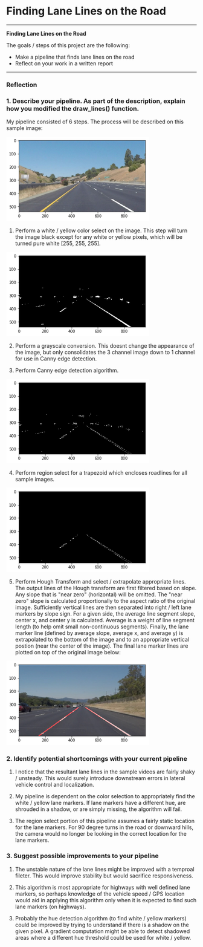 # **Finding Lane Lines on the Road** 

---

**Finding Lane Lines on the Road**

The goals / steps of this project are the following:
* Make a pipeline that finds lane lines on the road
* Reflect on your work in a written report


[//]: # (Image References)

[RawImage]: ./reflection_images/RawImage.png "Raw Image"
[WY_Select]: ./reflection_images/WY_Select.png "White / Yellow Select"
[Canny]: ./reflection_images/Canny.png "Canny"
[Region]: ./reflection_images/Region.png "Region Select"
[Final]: ./reflection_images/Final.png "Final Result"

---

### Reflection

### 1. Describe your pipeline. As part of the description, explain how you modified the draw_lines() function.

My pipeline consisted of 6 steps. The process will be described on this sample image:

![alt text][RawImage]

1. Perform a white / yellow color select on the image. This step will turn the image black except for any white or yellow pixels,
which will be turned pure white [255, 255, 255].

![alt text][WY_Select]

2. Perform a grayscale conversion. This doesnt change the appearance of the image, but only consolidates the 3 channel image
down to 1 channel for use in Canny edge detection.

3. Perform Canny edge detection algorithm.

![alt text][Canny]

4. Perform region select for a trapezoid which encloses roadlines for all sample images.

![alt text][Region]

5. Perform Hough Transform and select / extrapolate appropriate lines. The output lines of the Hough transform are first filtered 
based on slope. Any slope that is "near zero" (horizontal) will be omitted. The "near zero" slope is calculated proportionally to
the aspect ratio of the original image. Sufficiently vertical lines are then separated into right / left lane markers by slope sign.
For a given side, the average line segment slope, center x, and center y is calculated. Average is a weight of line segment length
(to help omit small non-continuous segments). Finally, the lane marker line (defined by average slope, average x, and average y) is
extrapolated to the bottom of the image and to an appropriate vertical postion (near the center of the image). The final lane marker
lines are plotted on top of the original image below:

![alt text][Final]


### 2. Identify potential shortcomings with your current pipeline


1. I notice that the resultant lane lines in the sample videos are fairly shaky / unsteady. This would surely introduce downstream errors in
lateral vehicle control and localization.

2. My pipeline is dependent on the color selection to appropriately find the white / yellow lane markers. If lane markers have a different hue,
are shrouded in a shadow, or are simply missing, the algorithm will fail.

3. The region select portion of this pipeline assumes a fairly static location for the lane markers. For 90 degree turns in the road or downward hills,
the camera would no longer be looking in the correct location for the lane markers.


### 3. Suggest possible improvements to your pipeline

1. The unstable nature of the lane lines might be improved with a temproal fileter. This would improve stability but would sacrifice responsiveness.

2. This algorithm is most appropriate for highways with well defined lane markers, so perhaps knowledge of the vehicle speed / GPS location would aid
in applying this algorithm only when it is expected to find such lane markers (on highways).

3. Probably the hue detection algorithm (to find white / yellow markers) could be improved by trying to understand if there is a shadow on the given pixel.
A gradient computation might be able to detect shadowed areas where a different hue threshold could be used for white / yellow.
